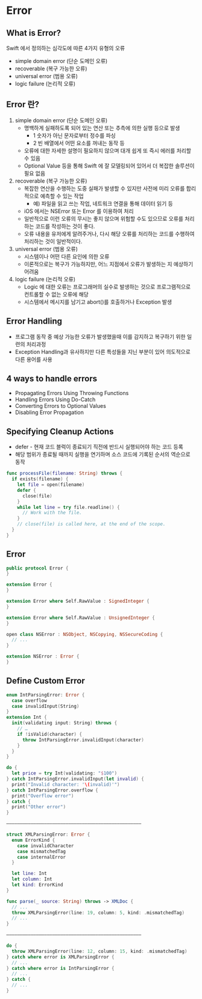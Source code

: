 # Error

## What is Error?
Swift 에서 정의하는 심각도에 따른 4가지 유형의 오류
* simple domain error (단순 도메인 오류)
* recoverable (복구 가능한 오류)
* universal error (범용 오류)
* logic failure (논리적 오류)

## Error 란?
1. simple domain error (단순 도메인 오류)
    * 명백하게 실패하도록 되어 있는 연산 또는 추측에 의한 실행 등으로 발생
      * 1 숫자가 아닌 문자로부터 정수를 파싱
      * 2 빈 배열에서 어떤 요소를 꺼내는 동작 등
    * 오류에 대한 자세한 설명이 필요하지 않으며 대개 쉽게 또 즉시 에러를 처리할 수 있음
    * Optional Value 등을 통해 Swift 에 잘 모델링되어 있어서 더 복잡한 솔루션이 필요 없음
2. recoverable (복구 가능한 오류)
    * 복잡한 연산을 수행하는 도중 실패가 발생할 수 있지만 사전에 미리 오류를 합리적으로 예측할 수 있는 작업
      * 예) 파일을 읽고 쓰는 작업, 네트워크 연결을 통해 데이터 읽기 등
    * iOS 에서는 NSError 또는 Error 를 이용하여 처리
    * 일반적으로 이런 오류의 무시는 좋지 않으며 위험할 수도 있으므로 오류를 처리하는 코드를 작성하는 것이 좋다.
    * 오류 내용을 유저에게 알려주거나, 다시 해당 오류를 처리하는 코드를 수행하여 처리하는 것이 일반적이다.
3. universal error (범용 오류)
    * 시스템이나 어떤 다른 요인에 의한 오류
    * 이론적으로는 복구가 가능하지만, 어느 지점에서 오류가 발생하는 지 예상하기 어려움
4. logic failure (논리적 오류)
    * Logic 에 대한 오류는 프로그래머의 실수로 발생하는 것으로 프로그램적으로 컨트롤할 수 없는 오류에 해당
    * 시스템에서 메시지를 남기고 abort()를 호출하거나 Exception 발생


## Error Handling
* 프로그램 동작 중 예상 가능한 오류가 발생했을때 이를 감지하고 복구하기 위한 일련의 처리과정
* Exception Handling과 유사하지만 다른 특성들을 지닌 부분이 있어 의도적으로 다른 용어를 사용

## 4 ways to handle errors
* Propagating Errors Using Throwing Functions
* Handling Errors Using Do-Catch
* Converting Errors to Optional Values
* Disabling Error Propagation

## Specifying Cleanup Actions

* defer - 현재 코드 블럭이 종료되기 직전에 반드시 실행되어야 하는 코드 등록
* 해당 범위가 종료될 때까지 실행을 연기하며 소스 코드에 기록된 순서의 역순으로 동작

```Swift
func processFile(filename: String) throws {
  if exists(filename) {
    let file = open(filename)
    defer {
      close(file)
    }
    while let line = try file.readline() {
      // Work with the file.
    }
    // close(file) is called here, at the end of the scope.
  }
}
```

## Error
```Swift
public protocol Error {
}

extension Error {
}

extension Error where Self.RawValue : SignedInteger {
}

extension Error where Self.RawValue : UnsignedInteger {
}

open class NSError : NSObject, NSCopying, NSSecureCoding {
  // ...
}

extension NSError : Error {
}
```

## Define Custom Error
```Swift
enum IntParsingError: Error {
  case overflow
  case invalidInput(String)
}
extension Int {
  init(validating input: String) throws {
    // …
    if !isValid(character) {
      throw IntParsingError.invalidInput(character)
    }
  }
}

do {
  let price = try Int(validating: "$100")
} catch IntParsingError.invalidInput(let invalid) {
  print("Invalid character: '\(invalid)'")
} catch IntParsingError.overflow {
  print("Overflow error")
} catch {
  print("Other error")
}

——————————————————————————————————————————————————

struct XMLParsingError: Error {
  enum ErrorKind {
    case invalidCharacter
    case mismatchedTag
    case internalError
  }

  let line: Int
  let column: Int
  let kind: ErrorKind
}

func parse(_ source: String) throws -> XMLDoc {
  // ...
  throw XMLParsingError(line: 19, column: 5, kind: .mismatchedTag)
  // ...
}

——————————————————————————————————————————————————

do {
  throw XMLParsingError(line: 12, column: 15, kind: .mismatchedTag)
} catch where error is XMLParsingError {
  // ...
} catch where error is IntParsingError {
  // ...
} catch {
  // ...
}
```
